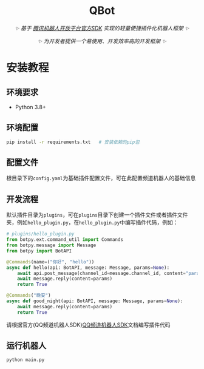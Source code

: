 <div align="center">

# QBot

_✨ 基于 [腾讯机器人开放平台官方SDK](https://bot.q.qq.com/wiki/develop/api/) 实现的轻量便捷插件化机器人框架 ✨_

_✨ 为开发者提供一个易使用、开发效率高的开发框架 ✨_


</div>



# 安装教程

## 环境要求

- Python 3.8+

## 环境配置

```bash
pip install -r requirements.txt   # 安装依赖的pip包
```

## 配置文件

根目录下的`config.yaml`为基础插件配置文件，可在此配置频道机器人的基础信息

## 开发流程

默认插件目录为`plugins`，可在`plugins`目录下创建一个插件文件或者插件文件夹，例如`hello_plugin.py`，在`hello_plugin.py`中编写插件代码，例如：

```python
# plugins/hello_plugin.py
from botpy.ext.command_util import Commands
from botpy.message import Message
from botpy import BotAPI

@Commands(name=("你好", "hello"))
async def hello(api: BotAPI, message: Message, params=None):
    await api.post_message(channel_id=message.channel_id, content="params", msg_id=message.id)
    await message.reply(content=params)
    return True

@Commands("晚安")
async def good_night(api: BotAPI, message: Message, params=None):
    await message.reply(content=params)
    return True
```

请根据官方(QQ频道机器人SDK)[QQ频道机器人SDK](https://bot.q.qq.com/wiki/develop/pythonsdk/)文档编写插件代码


## 运行机器人

```bash 
python main.py
```     